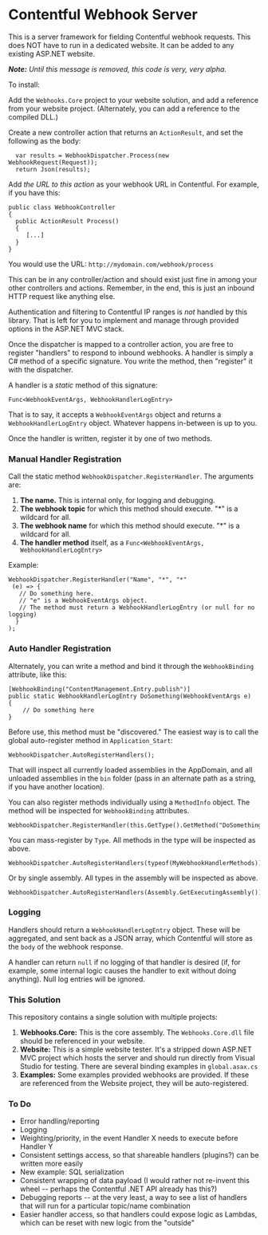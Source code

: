 # Contentful Webhook Server
This is a server framework for fielding Contentful webhook requests. This does NOT have to run in a dedicated website. It can be added to any existing ASP.NET website.


_**Note:** Until this message is removed, this code is very, very alpha._

To install:

Add the `Webhooks.Core` project to your website solution, and add a reference from your website project. (Alternately, you can add a reference to the compiled DLL.)

Create a new controller action that returns an `ActionResult`, and set the following as the body:

      var results = WebhookDispatcher.Process(new WebhookRequest(Request));
      return Json(results);

Add _the URL to this action_ as your webhook URL in Contentful.  For example, if you have this:

    public class WebhookController
    {
      public ActionResult Process()
      {
         [...]
      }
    }

You would use the URL: `http://mydomain.com/webhook/process`

This can be in any controller/action and should exist just fine in among your other controllers and actions. Remember, in the end, this is just an inbound HTTP request like anything else.

Authentication and filtering to Contentful IP ranges is _not_ handled by this library. That is left for you to implement and manage through provided options in the ASP.NET MVC stack.

Once the dispatcher is mapped to a controller action, you are free to register "handlers" to respond to inbound webhooks.  A handler is simply a C# method of a specific signature.  You write the method, then "register" it with the dispatcher.

A handler is a _static_ method of this signature:

    Func<WebhookEventArgs, WebhookHandlerLogEntry>

That is to say, it accepts a `WebhookEventArgs` object and returns a `WebhookHandlerLogEntry` object.  Whatever happens in-between is up to you.

Once the handler is written, register it by one of two methods.

### Manual Handler Registration

Call the static method `WebhookDispatcher.RegisterHandler`.  The arguments are:

1. **The name.** This is internal only, for logging and debugging.
2. **The webhook topic** for which this method should execute.  "*" is a wildcard for all.
3. **The webhook name** for which this method should execute.  "*" is a wildcard for all.
4. **The handler method** itself, as a `Func<WebhookEventArgs, WebhookHandlerLogEntry>`

Example:

    WebhookDispatcher.RegisterHandler("Name", "*", "*"
     (e) => {
	   // Do something here.
	   // "e" is a WebhookEventArgs object.
	   // The method must return a WebhookHandlerLogEntry (or null for no logging)
      }
    );

### Auto Handler Registration

Alternately, you can write a method and bind it through the `WebhookBinding` attribute, like this:

    [WebhookBinding("ContentManagement.Entry.publish")]
    public static WebhookHandlerLogEntry DoSomething(WebhookEventArgs e)
    {
        // Do something here
    }

Before use, this method must be "discovered."  The easiest way is to call the global auto-register method in `Application_Start`:

    WebhookDispatcher.AutoRegisterHandlers();

That will inspect all currently loaded assemblies in the AppDomain, and all unloaded assemblies in the `bin` folder (pass in an alternate path as a string, if you have another location).

You can also register methods individually using a `MethodInfo` object. The method will be inspected for `WebhookBinding` attributes.

    WebhookDispatcher.RegisterHandler(this.GetType().GetMethod("DoSomething"));

You can mass-register by `Type`. All methods in the type will be inspected as above.

    WebhookDispatcher.AutoRegisterHandlers(typeof(MyWebhookHandlerMethods));

Or by single assembly. All types in the assembly will be inspected as above.

    WebhookDispatcher.AutoRegisterHandlers(Assembly.GetExecutingAssembly());
 

### Logging

Handlers should return a `WebhookHandlerLogEntry` object.  These will be aggregated, and sent back as a JSON array, which Contentful will store as the `body` of the webhook response.

A handler can return `null` if no logging of that handler is desired (if, for example, some internal logic causes the handler to exit without doing anything). Null log entries will be ignored.

### This Solution

This repository contains a single solution with multiple projects:

1. **Webhooks.Core:** This is the core assembly.  The `Webhooks.Core.dll` file should be referenced in your website.
2. **Website:** This is a simple website tester. It's a stripped down ASP.NET MVC project which hosts the server and should run directly from Visual Studio for testing. There are several binding examples in `global.asax.cs`
3. **Examples:** Some examples provided webhooks are provided. If these are referenced from the Website project, they will be auto-registered.

### To Do

* Error handling/reporting
* Logging
* Weighting/priority, in the event Handler X needs to execute before Handler Y
* Consistent settings access, so that shareable handlers (plugins?) can be written more easily
* New example: SQL serialization
* Consistent wrapping of data payload (I would rather not re-invent this wheel -- perhaps the Contentful .NET API already has this?)
* Debugging reports -- at the very least, a way to see a list of handlers that will run for a particular topic/name combination
* Easier handler access, so that handlers could expose logic as Lambdas, which can be reset with new logic from the "outside"